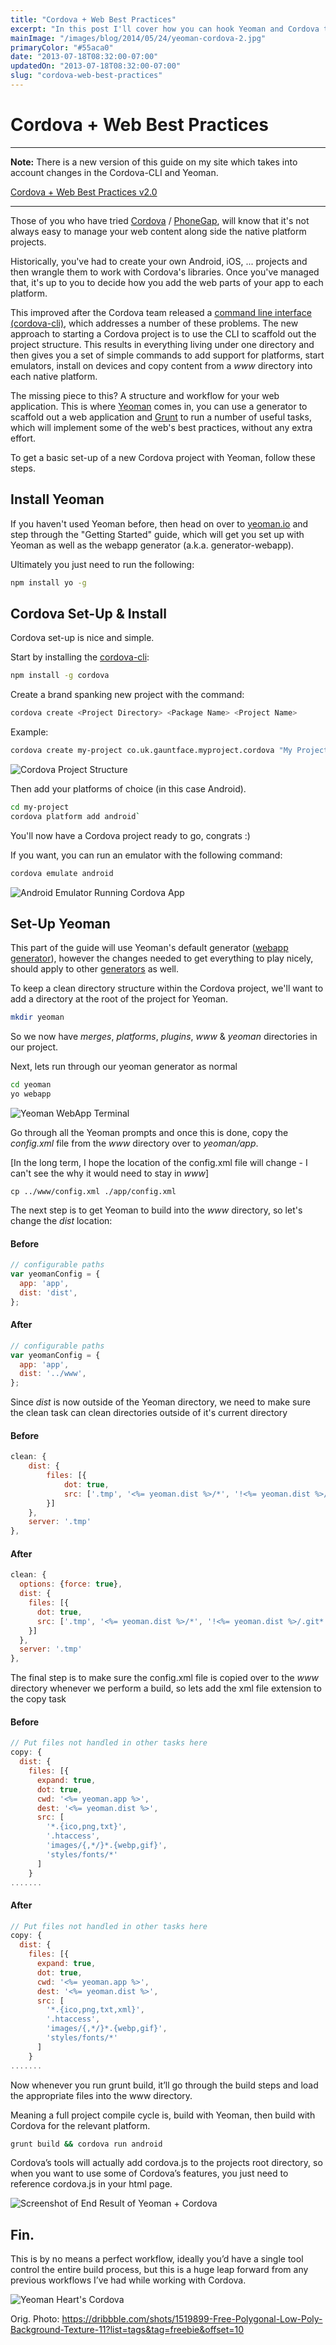 ```yaml
---
title: "Cordova + Web Best Practices"
excerpt: "In this post I'll cover how you can hook Yeoman and Cordova together so you get the benefits from Yeoman with the ease of deployment from Cordova."
mainImage: "/images/blog/2014/05/24/yeoman-cordova-2.jpg"
primaryColor: "#55aca0"
date: "2013-07-18T08:32:00-07:00"
updatedOn: "2013-07-18T08:32:00-07:00"
slug: "cordova-web-best-practices"
---
```


# Cordova + Web Best Practices

<hr />

<strong>Note:</strong> There is a new version of this guide on my site which takes into account changes in the Cordova-CLI and Yeoman.

[Cordova + Web Best Practices v2.0](/blog/2014/02/05/cordova-web-best-practices-v2-0/)

<hr />

Those of you who have tried [Cordova](http://cordova.apache.org/) / [PhoneGap](http://phonegap.com/), will know that it's not always easy to manage your web content along side the native platform projects.

Historically, you've had to create your own Android, iOS, ... projects and then wrangle them to work with Cordova's libraries. Once you've managed that, it's up to you to decide how you add the web parts of your app to each platform.

This improved after the Cordova team released a [command line interface (cordova-cli)](https://github.com/apache/cordova-cli), which addresses a number of these problems. The new approach to starting a Cordova project is to use the CLI to scaffold out the project structure. This results in everything living under one directory and then gives you a set of simple commands to add support for platforms, start emulators, install on devices and copy content from a _www_ directory into each native platform.

The missing piece to this? A structure and workflow for your web application. This is where [Yeoman](http://yeoman.io/) comes in, you can use a generator to scaffold out a web application and [Grunt](http://gruntjs.com/) to run a number of useful tasks, which will implement some of the web's best practices, without any extra effort.

To get a basic set-up of a new Cordova project with Yeoman, follow these steps.

## Install Yeoman

If you haven't used Yeoman before, then head on over to [yeoman.io](http://yeoman.io/) and step through the "Getting Started" guide, which will get you set up with Yeoman as well as the webapp generator (a.k.a. generator-webapp).

Ultimately you just need to run the following:

```bash
npm install yo -g
```

## Cordova Set-Up & Install

Cordova set-up is nice and simple.

Start by installing the [cordova-cli](https://github.com/apache/cordova-cli):

```bash
npm install -g cordova
```

Create a brand spanking new project with the command:

```bash
cordova create <Project Directory> <Package Name> <Project Name>
```

Example:

```bash
cordova create my-project co.uk.gauntface.myproject.cordova "My Project"
```

![Cordova Project Structure](/images/blog/2013/07/Cordova-Project-Structure.png)

Then add your platforms of choice (in this case Android).

```bash
cd my-project
cordova platform add android`
```

You'll now have a Cordova project ready to go, congrats :)

If you want, you can run an emulator with the following command:

```bash
cordova emulate android
```

![Android Emulator Running Cordova App](/images/blog/2013/07/Cordova-Emulator.png)

## Set-Up Yeoman

This part of the guide will use Yeoman's default generator ([webapp generator](https://github.com/yeoman/generator-webapp)), however the changes needed to get everything to play nicely, should apply to other [generators](http://yeoman.io/generators.html) as well.

To keep a clean directory structure within the Cordova project, we'll want to add a directory at the root of the project for Yeoman.

```bash
mkdir yeoman
```

So we now have _merges_, _platforms_, _plugins_, _www_ & _yeoman_ directories in our project.

Next, lets run through our yeoman generator as normal

```bash
cd yeoman
yo webapp
```

![Yeoman WebApp Terminal](/images/blog/2013/07/Yeoman-WebApp-Terminal.png)

Go through all the Yeoman prompts and once this is done, copy the _config.xml_ file from the _www_ directory over to _yeoman/app_.

[In the long term, I hope the location of the config.xml file will change - I can't see the why it would need to stay in _www_]

```
cp ../www/config.xml ./app/config.xml
```

The next step is to get Yeoman to build into the _www_ directory, so let's change the _dist_ location:

#### Before

```javascript
// configurable paths
var yeomanConfig = {
  app: 'app',
  dist: 'dist',
};
```

#### After

```javascript
// configurable paths
var yeomanConfig = {
  app: 'app',
  dist: '../www',
};
```

Since _dist_ is now outside of the Yeoman directory, we need to make sure the clean task can clean directories outside of it's current directory

#### Before

```javascript
clean: {  
	dist: {    
		files: [{      
			dot: true,
			src: ['.tmp', '<%= yeoman.dist %>/*', '!<%= yeoman.dist %>/.git*']
		}]  
	},
	server: '.tmp'
},
```

#### After

```javascript
clean: {
  options: {force: true},
  dist: {
    files: [{
      dot: true,
      src: ['.tmp', '<%= yeoman.dist %>/*', '!<%= yeoman.dist %>/.git*']
    }]
  },
  server: '.tmp'
},
```

The final step is to make sure the config.xml file is copied over to the _www_ directory whenever we perform a build, so lets add the xml file extension to the copy task

#### Before

```javascript
// Put files not handled in other tasks here
copy: {
  dist: {
    files: [{
      expand: true,
      dot: true,
      cwd: '<%= yeoman.app %>',
      dest: '<%= yeoman.dist %>',
      src: [
        '*.{ico,png,txt}',
        '.htaccess',
        'images/{,*/}*.{webp,gif}',
        'styles/fonts/*'
      ]
    }
.......
```

#### After

```javascript
// Put files not handled in other tasks here
copy: {
  dist: {
    files: [{
      expand: true,
      dot: true,
      cwd: '<%= yeoman.app %>',
      dest: '<%= yeoman.dist %>',
      src: [
        '*.{ico,png,txt,xml}',
        '.htaccess',
        'images/{,*/}*.{webp,gif}',
        'styles/fonts/*'
      ]
    }
.......
```

Now whenever you run grunt build, it’ll go through the build steps and load the appropriate files into the www directory.

Meaning a full project compile cycle is, build with Yeoman, then build with Cordova for the relevant platform.

```bash
grunt build && cordova run android
```

Cordova’s tools will actually add cordova.js to the projects root directory, so when you want to use some of Cordova’s features, you just need to reference cordova.js in your html page.

![Screenshot of End Result of Yeoman + Cordova](/images/blog/2013/07/Yeoman-End-Output.png)

## Fin.

This is by no means a perfect workflow, ideally you’d have a single tool control the entire build process, but this is a huge leap forward from any previous workflows I’ve had while working with Cordova.

![Yeoman Heart's Cordova](/images/blog/2013/07/Yeoman-Heart-Cordova.png)

Orig. Photo: <https://dribbble.com/shots/1519899-Free-Polygonal-Low-Poly-Background-Texture-11?list=tags&tag=freebie&offset=10>